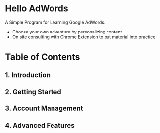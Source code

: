 # Hello AdWords
A Simple Program for Learning Google AdWords.

* Choose your own adventure by personalizing content
* On site consulting with Chrome Extension to put material into practice

# Table of Contents
## 1. Introduction

## 2. Getting Started

## 3. Account Management

## 4. Advanced Features
